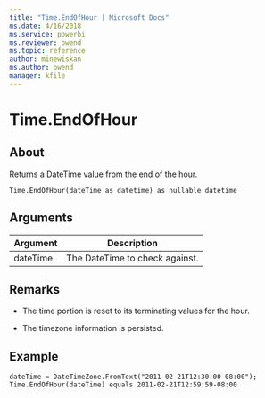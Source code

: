 ```yaml
---
title: "Time.EndOfHour | Microsoft Docs"
ms.date: 4/16/2018
ms.service: powerbi
ms.reviewer: owend
ms.topic: reference
author: minewiskan
ms.author: owend
manager: kfile
---
```

# Time.EndOfHour

  
## About  
Returns a DateTime value from the end of the hour.  
  
```  
Time.EndOfHour(dateTime as datetime) as nullable datetime  
```  
  
## Arguments  
  
|Argument|Description|  
|------------|---------------|  
|dateTime|The DateTime to check against.|  
  
## Remarks  
  
-   The time portion is reset to its terminating values for the hour.  
  
-   The timezone information is persisted.  
  
## Example  
  
```  
dateTime = DateTimeZone.FromText("2011-02-21T12:30:00-08:00");   
Time.EndOfHour(dateTime) equals 2011-02-21T12:59:59-08:00  
```  
